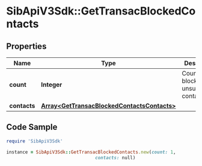 # SibApiV3Sdk::GetTransacBlockedContacts

## Properties

Name | Type | Description | Notes
------------ | ------------- | ------------- | -------------
**count** | **Integer** | Count of blocked or unsubscribed contact | [optional] 
**contacts** | [**Array&lt;GetTransacBlockedContactsContacts&gt;**](GetTransacBlockedContactsContacts.md) |  | [optional] 

## Code Sample

```ruby
require 'SibApiV3Sdk'

instance = SibApiV3Sdk::GetTransacBlockedContacts.new(count: 1,
                                 contacts: null)
```


